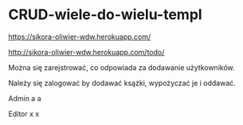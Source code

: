 # CRUD-wiele-do-wielu-templ
https://sikora-oliwier-wdw.herokuapp.com/

http://sikora-oliwier-wdw.herokuapp.com/todo/

Można się zarejstrować, co odpowiada za dodawanie użytkowników.

Należy się zalogować by dodawać ksążki, wypożyczać je i oddawać.

Admin a a

Editor x x
